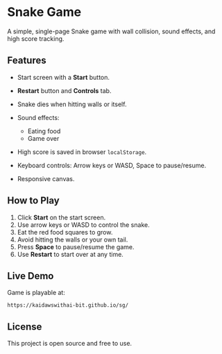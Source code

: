 # Snake Game

A simple, single-page Snake game with wall collision, sound effects, and high score tracking.

## Features

* Start screen with a **Start** button.
* **Restart** button and **Controls** tab.
* Snake dies when hitting walls or itself.
* Sound effects:

  * Eating food
  * Game over
* High score is saved in browser `localStorage`.
* Keyboard controls: Arrow keys or WASD, Space to pause/resume.
* Responsive canvas.

## How to Play

1. Click **Start** on the start screen.
2. Use arrow keys or WASD to control the snake.
3. Eat the red food squares to grow.
4. Avoid hitting the walls or your own tail.
5. Press **Space** to pause/resume the game.
6. Use **Restart** to start over at any time.

## Live Demo
Game is playable at:

```
https://kaidawswithai-bit.github.io/sg/
```

## License

This project is open source and free to use.
